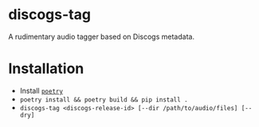 discogs-tag
===========

A rudimentary audio tagger based on Discogs metadata.

# Installation
- Install [`poetry`](https://python-poetry.org/docs/#installation)
- `poetry install && poetry build && pip install .`
- `discogs-tag <discogs-release-id> [--dir /path/to/audio/files] [--dry]`
